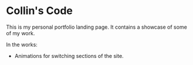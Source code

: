 # Collin's Code
This is my personal portfolio landing page. It contains a showcase of some of my work.

In the works:
 - Animations for switching sections of the site.
